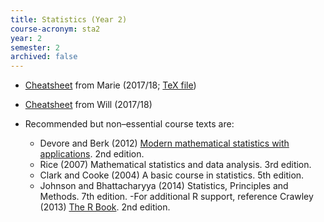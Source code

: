 ```yaml
---
title: Statistics (Year 2)
course-acronym: sta2
year: 2
semester: 2
archived: false
---
```


- [Cheatsheet](resources/math2/sta2/stats.pdf) from Marie (2017/18; [TeX file](https://github.com/mariegold/cheatsheets/tree/master/STATS-Y2))
- [Cheatsheet](resources/math2/sta2/Statistics_Formula_Sheet.pdf) from Will (2017/18)

- Recommended but non&ndash;essential course texts are:
  - Devore and Berk (2012) [Modern mathematical statistics with applications](https://discovered.ed.ac.uk/permalink/f/1s15qcp/TN_cdi_askewsholts_vlebooks_9781461403913). 2nd edition.
  - Rice (2007) Mathematical statistics and data analysis. 3rd edition.
  - Clark and Cooke (2004) A basic course in statistics. 5th edition.
  - Johnson and Bhattacharyya (2014) Statistics, Principles and Methods. 7th edition.
    -For additional R support, reference Crawley (2013) [The R Book](https://discovered.ed.ac.uk/permalink/f/1s15qcp/TN_cdi_skillsoft_books24x7_bks00044455). 2nd edition.